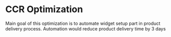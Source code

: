 # CCR Optimization
Main goal of this optimization is to automate widget setup part in product delivery process.
Automation would reduce product delivery time by 3 days
